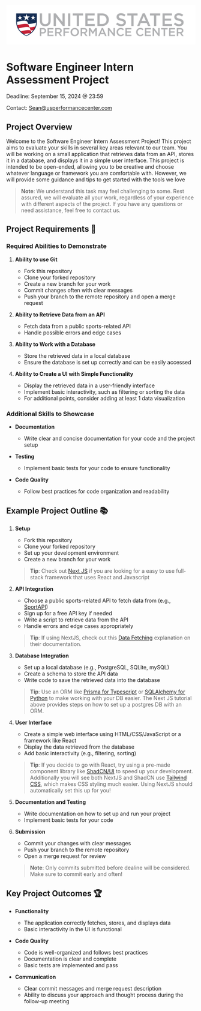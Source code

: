 ![USPC LOGO](assets/uspc.png)

# Software Engineer Intern Assessment Project

Deadline: September 15, 2024 @ 23:59

Contact: Sean@usperformancecenter.com

## Project Overview

Welcome to the Software Engineer Intern Assessment Project! This project aims to evaluate your skills in several key areas relevant to our team. You will be working on a small application that retrieves data from an API, stores it in a database, and displays it in a simple user interface. This project is intended to be open-ended, allowing you to be creative and choose whatever language or framework you are comfortable with. However, we will provide some guidance and tips to get started with the tools we love

> **Note**: We understand this task may feel challenging to some. Rest assured, we will evaluate all your work, regardless of your experience with different aspects of the project. If you have any questions or need assistance, feel free to contact us.

## Project Requirements :memo:

### Required Abilities to Demonstrate

1. **Ability to use Git**
   - Fork this repository
   - Clone your forked repository
   - Create a new branch for your work
   - Commit changes often with clear messages
   - Push your branch to the remote repository and open a merge request

2. **Ability to Retrieve Data from an API**
   - Fetch data from a public sports-related API
   - Handle possible errors and edge cases

3. **Ability to Work with a Database**
   - Store the retrieved data in a local database
   - Ensure the database is set up correctly and can be easily accessed

4. **Ability to Create a UI with Simple Functionality**
   - Display the retrieved data in a user-friendly interface
   - Implement basic interactivity, such as filtering or sorting the data
   - For additional points, consider adding at least 1 data visualization

### Additional Skills to Showcase

- **Documentation**
  - Write clear and concise documentation for your code and the project setup

- **Testing**
  - Implement basic tests for your code to ensure functionality

- **Code Quality**
  - Follow best practices for code organization and readability

## Example Project Outline :books:

1. **Setup**
   - Fork this repository
   - Clone your forked repository
   - Set up your development environment
   - Create a new branch for your work
   > **Tip**: Check out [Next JS](https://nextjs.org/learn) if you are looking for a easy to use full-stack framework that uses React and Javascript

2. **API Integration**
   - Choose a public sports-related API to fetch data from (e.g., [SportAPI](https://rapidapi.com/rapidsportapi/api/sportapi7))
   - Sign up for a free API key if needed
   - Write a script to retrieve data from the API
   - Handle errors and edge cases appropriately
   > **Tip**: If using NextJS, check out this [Data Fetching](https://nextjs.org/docs/app/building-your-application/data-fetching/fetching) explanation on their documentation.

3. **Database Integration**
   - Set up a local database (e.g., PostgreSQL, SQLite, mySQL)
   - Create a schema to store the API data
   - Write code to save the retrieved data into the database
   > **Tip**: Use an ORM like [Prisma for Typescript](https://www.prisma.io/) or [SQLAlchemy for Python](https://pypi.org/project/SQLAlchemy/) to make working with your DB easier. The Next JS tutorial above provides steps on how to set up a postgres DB with an ORM.


4. **User Interface**
   - Create a simple web interface using HTML/CSS/JavaScript or a framework like React
   - Display the data retrieved from the database
   - Add basic interactivity (e.g., filtering, sorting)
   > **Tip**: If you decide to go with React, try using a pre-made component library like [ShadCN/UI](https://ui.shadcn.com/) to speed up your development. Additionally you will see both NextJS and ShadCN use [Tailwind CSS](https://tailwindcss.com/docs/installation), which makes CSS styling much easier. Using NextJS should automatically set this up for you!
   
5. **Documentation and Testing**
   - Write documentation on how to set up and run your project
   - Implement basic tests for your code

6. **Submission**
   - Commit your changes with clear messages
   - Push your branch to the remote repository
   - Open a merge request for review
   > **Note**: Only commits submitted before dealine will be considered. Make sure to commit early and often!

## Key Project Outcomes :trophy:

- **Functionality**
  - The application correctly fetches, stores, and displays data
  - Basic interactivity in the UI is functional

- **Code Quality**
  - Code is well-organized and follows best practices
  - Documentation is clear and complete
  - Basic tests are implemented and pass

- **Communication**
  - Clear commit messages and merge request description
  - Ability to discuss your approach and thought process during the follow-up meeting
